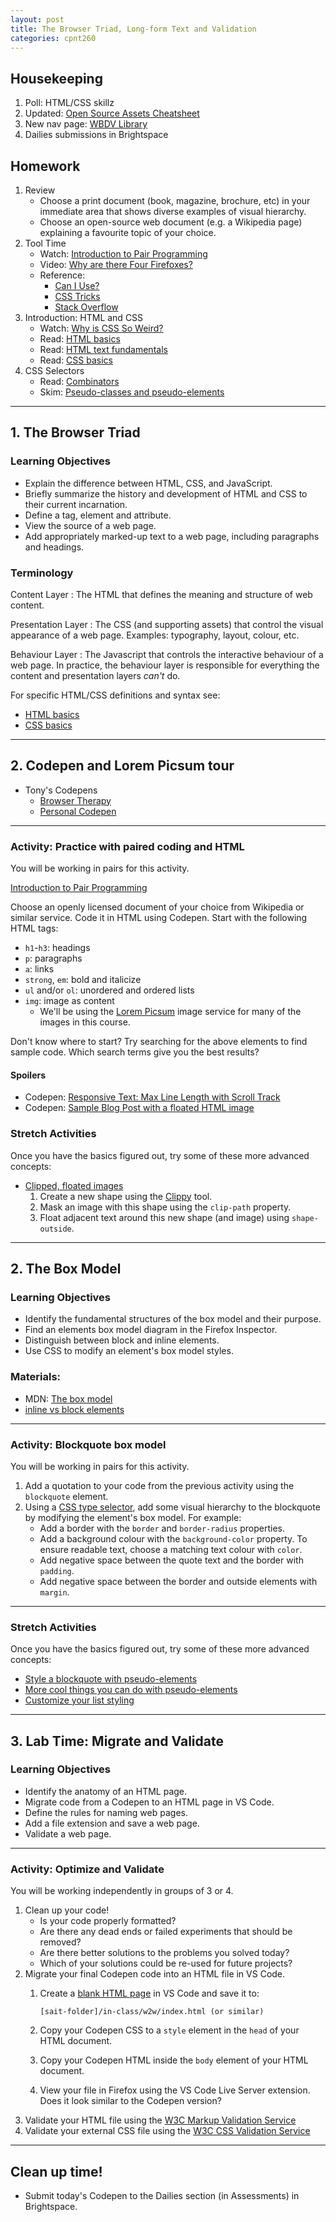 ```yaml
---
layout: post
title: The Browser Triad, Long-form Text and Validation
categories: cpnt260
---
```


## Housekeeping
1. Poll: HTML/CSS skillz
2. Updated: [Open Source Assets Cheatsheet]({{site.baseurl}}/cheatsheets/copyright/open-assets)
3. New nav page: [WBDV Library](library)
4. Dailies submissions in Brightspace

## Homework
1. Review
    - Choose a print document (book, magazine, brochure, etc) in your immediate area that shows diverse examples of visual hierarchy.
    - Choose an open-source web document (e.g. a Wikipedia page) explaining a favourite topic of your choice.
2. Tool Time
    - Watch: [Introduction to Pair Programming](https://www.youtube.com/watch?v=vgkahOzFH2Q)
    - Video: [Why are there Four Firefoxes?](https://youtu.be/qQ1oQJJn1nQ)
    - Reference: 
        - [Can I Use?](https://caniuse.com/)
        - [CSS Tricks](https://css-tricks.com/)
        - [Stack Overflow](https://stackoverflow.com/)
3. Introduction: HTML and CSS
    - Watch: [Why is CSS So Weird?](https://www.youtube.com/watch?v=aHUtMbJw8iA)
    - Read: [HTML basics](https://developer.mozilla.org/en-US/docs/Learn/Getting_started_with_the_web/HTML_basics)
    - Read: [HTML text fundamentals](https://developer.mozilla.org/en-US/docs/Learn/HTML/Introduction_to_HTML/HTML_text_fundamentals)
    - Read: [CSS basics](https://developer.mozilla.org/en-US/docs/Learn/Getting_started_with_the_web/CSS_basics)
4. CSS Selectors
    - Read: [Combinators](https://developer.mozilla.org/en-US/docs/Learn/CSS/Building_blocks/Selectors/Combinators)
    - Skim: [Pseudo-classes and pseudo-elements](https://developer.mozilla.org/en-US/docs/Learn/CSS/Building_blocks/Selectors/Pseudo-classes_and_pseudo-elements)

---

## 1. The Browser Triad
### Learning Objectives
- Explain the difference between HTML, CSS, and JavaScript.
- Briefly summarize the history and development of HTML and CSS to their current incarnation.
- Define a tag, element and attribute.
- View the source of a web page.
- Add appropriately marked-up text to a web page, including paragraphs and headings.

### Terminology
Content Layer
: The HTML that defines the meaning and structure of web content.

Presentation Layer
: The CSS (and supporting assets) that control the visual appearance of a web page. Examples: typography, layout, colour, etc.

Behaviour Layer
: The Javascript that controls the interactive behaviour of a web page. In practice, the behaviour layer is responsible for everything the content and presentation layers _can't_ do.

For specific HTML/CSS definitions and syntax see:
- [HTML basics](https://developer.mozilla.org/en-US/docs/Learn/Getting_started_with_the_web/HTML_basics)
- [CSS basics](https://developer.mozilla.org/en-US/docs/Learn/Getting_started_with_the_web/CSS_basics)

---

## 2. Codepen and Lorem Picsum tour
- Tony's Codepens
  - [Browser Therapy](https://codepen.io/browsertherapy/)
  - [Personal Codepen](https://codepen.io/acidtone/)

---

### Activity: Practice with paired coding and HTML
You will be working in pairs for this activity. 

[Introduction to Pair Programming](https://www.youtube.com/watch?v=vgkahOzFH2Q)

Choose an openly licensed document of your choice from Wikipedia or similar service. Code it in HTML using Codepen. Start with the following HTML tags:
- `h1`-`h3`: headings
- `p`: paragraphs
- `a`: links
- `strong`, `em`: bold and italicize
- `ul` and/or `ol`: unordered and ordered lists
- `img`: image as content
  - We'll be using the [Lorem Picsum](https://picsum.photos/) image service for many of the images in this course.

Don't know where to start? Try searching for the above elements to find sample code. Which search terms give you the best results?

#### Spoilers
- Codepen: [Responsive Text: Max Line Length with Scroll Track](https://codepen.io/browsertherapy/pen/RwaJmbx)
- Codepen: [Sample Blog Post with a floated HTML image](https://codepen.io/browsertherapy/pen/JjGJxZP)

### Stretch Activities
Once you have the basics figured out, try some of these more advanced concepts:
- [Clipped, floated images](https://codepen.io/browsertherapy/pen/yLeobxq)
    1. Create a new shape using the [Clippy](https://bennettfeely.com/clippy/) tool.
    2. Mask an image with this shape using the `clip-path` property.
    3. Float adjacent text around this new shape (and image) using `shape-outside`.

---

## 2. The Box Model
### Learning Objectives
- Identify the fundamental structures of the box model and their purpose.
- Find an elements box model diagram in the Firefox Inspector.
- Distinguish between block and inline elements.
- Use CSS to modify an element's box model styles.

### Materials:
- MDN: [The box model](https://developer.mozilla.org/en-US/docs/Learn/CSS/Building_blocks/The_box_model)
- [inline vs block elements](https://stackoverflow.com/questions/9189810/css-display-inline-vs-inline-block)

---

### Activity: Blockquote box model
You will be working in pairs for this activity.

1. Add a quotation to your code from the previous activity using the `blockquote` element.
2. Using a [CSS type selector](https://css-tricks.com/almanac/selectors/t/type/), add some visual hierarchy to the blockquote by modifying the element's box model. For example:
    - Add a border with the `border` and `border-radius` properties.
    - Add a background colour with the `background-color` property. To ensure readable text, choose a matching text colour with `color`.
    - Add negative space between the quote text and the border with `padding`.
    - Add negative space between the border and outside elements with `margin`.

---

### Stretch Activities
Once you have the basics figured out, try some of these more advanced concepts:
- [Style a blockquote with pseudo-elements](https://css-tricks.com/snippets/css/simple-and-nice-blockquote-styling/)
- [More cool things you can do with pseudo-elements](https://css-tricks.com/pseudo-element-roundup/)
- [Customize your list styling](https://css-tricks.com/almanac/properties/l/list-style/)

---

## 3. Lab Time: Migrate and Validate
### Learning Objectives
- Identify the anatomy of an HTML page.
- Migrate code from a Codepen to an HTML page in VS Code.
- Define the rules for naming web pages.
- Add a file extension and save a web page.
- Validate a web page.

---

### Activity: Optimize and Validate
You will be working independently in groups of 3 or 4.

1. Clean up your code!
    - Is your code properly formatted?
    - Are there any dead ends or failed experiments that should be removed?
    - Are there better solutions to the problems you solved today?
    - Which of your solutions could be re-used for future projects?
2. Migrate your final Codepen code into an HTML file in VS Code. 
    1. Create a [blank HTML page](https://gist.github.com/acidtone/6871979b4f4b04375edb6312dcdba5b7) in VS Code and save it to:

        ```
        [sait-folder]/in-class/w2w/index.html (or similar)
        ```

    2. Copy your Codepen CSS to a `style` element in the `head` of your HTML document.
    3. Copy your Codepen HTML inside the `body` element of your HTML document. 
    4. View your file in Firefox using the VS Code Live Server extension. Does it look similar to the Codepen version?
3. Validate your HTML file using the [W3C Markup Validation Service](https://validator.w3.org/)
4. Validate your external CSS file using the [W3C CSS Validation Service](https://jigsaw.w3.org/css-validator/)

---

## Clean up time!
- Submit today's Codepen to the Dailies section (in Assessments) in Brightspace.
